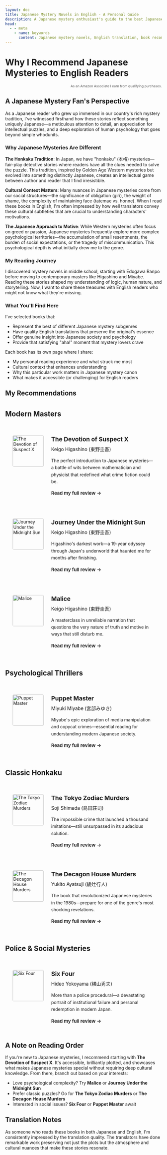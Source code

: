 ```yaml
---
layout: doc
title: Japanese Mystery Novels in English - A Personal Guide
description: A Japanese mystery enthusiast's guide to the best Japanese detective fiction available in English. Personal recommendations with detailed insights into why these books matter.
head:
  - - meta
    - name: keywords
      content: Japanese mystery novels, English translation, book recommendations, detective fiction, honkaku mystery
---
```


# Why I Recommend Japanese Mysteries to English Readers

<div class="affiliate-disclosure">
  <small>As an Amazon Associate I earn from qualifying purchases.</small>
</div>

## A Japanese Mystery Fan's Perspective

As a Japanese reader who grew up immersed in our country's rich mystery tradition, I've witnessed firsthand how these stories reflect something uniquely Japanese—a meticulous attention to detail, an appreciation for intellectual puzzles, and a deep exploration of human psychology that goes beyond simple whodunits.

### Why Japanese Mysteries Are Different

**The Honkaku Tradition**: In Japan, we have "honkaku" (本格) mysteries—fair-play detective stories where readers have all the clues needed to solve the puzzle. This tradition, inspired by Golden Age Western mysteries but evolved into something distinctly Japanese, creates an intellectual game between author and reader that I find irresistible.

**Cultural Context Matters**: Many nuances in Japanese mysteries come from our social structures—the significance of obligation (giri), the weight of shame, the complexity of maintaining face (tatemae vs. honne). When I read these books in English, I'm often impressed by how well translators convey these cultural subtleties that are crucial to understanding characters' motivations.

**The Japanese Approach to Motive**: While Western mysteries often focus on greed or passion, Japanese mysteries frequently explore more complex psychological territories—the accumulation of small resentments, the burden of social expectations, or the tragedy of miscommunication. This psychological depth is what initially drew me to the genre.

### My Reading Journey

I discovered mystery novels in middle school, starting with Edogawa Ranpo before moving to contemporary masters like Higashino and Miyabe. Reading these stories shaped my understanding of logic, human nature, and storytelling. Now, I want to share these treasures with English readers who might not know what they're missing.

### What You'll Find Here

I've selected books that:
- Represent the best of different Japanese mystery subgenres
- Have quality English translations that preserve the original's essence
- Offer genuine insight into Japanese society and psychology
- Provide that satisfying "aha!" moment that mystery lovers crave

Each book has its own page where I share:
- My personal reading experience and what struck me most
- Cultural context that enhances understanding
- Why this particular work matters in Japanese mystery canon
- What makes it accessible (or challenging) for English readers

## My Recommendations

<div class="recommendation-grid">

### Modern Masters

<div class="book-recommendation">
  <img src="https://m.media-amazon.com/images/I/81FxuHgUMuL._SL1500_.jpg" alt="The Devotion of Suspect X" loading="lazy">
  <div class="book-summary">
    <h4><a href="/en/books/mystery-novels/devotion-of-suspect-x">The Devotion of Suspect X</a></h4>
    <p class="author">Keigo Higashino (東野圭吾)</p>
    <p class="teaser">The perfect introduction to Japanese mysteries—a battle of wits between mathematician and physicist that redefined what crime fiction could be.</p>
    <a href="/en/books/mystery-novels/devotion-of-suspect-x" class="read-more">Read my full review →</a>
  </div>
</div>

<div class="book-recommendation">
  <img src="https://m.media-amazon.com/images/I/71qL7nXO5LL._SL1500_.jpg" alt="Journey Under the Midnight Sun" loading="lazy">
  <div class="book-summary">
    <h4><a href="/en/books/mystery-novels/journey-under-midnight-sun">Journey Under the Midnight Sun</a></h4>
    <p class="author">Keigo Higashino (東野圭吾)</p>
    <p class="teaser">Higashino's darkest work—a 19-year odyssey through Japan's underworld that haunted me for months after finishing.</p>
    <a href="/en/books/mystery-novels/journey-under-midnight-sun" class="read-more">Read my full review →</a>
  </div>
</div>

<div class="book-recommendation">
  <img src="https://m.media-amazon.com/images/I/71Y5Pa8AL-L._SL1500_.jpg" alt="Malice" loading="lazy">
  <div class="book-summary">
    <h4><a href="/en/books/mystery-novels/malice">Malice</a></h4>
    <p class="author">Keigo Higashino (東野圭吾)</p>
    <p class="teaser">A masterclass in unreliable narration that questions the very nature of truth and motive in ways that still disturb me.</p>
    <a href="/en/books/mystery-novels/malice" class="read-more">Read my full review →</a>
  </div>
</div>

### Psychological Thrillers

<div class="book-recommendation">
  <img src="https://m.media-amazon.com/images/I/91lh6DVQZFL._SL1500_.jpg" alt="Puppet Master" loading="lazy">
  <div class="book-summary">
    <h4><a href="/en/books/mystery-novels/puppet-master">Puppet Master</a></h4>
    <p class="author">Miyuki Miyabe (宮部みゆき)</p>
    <p class="teaser">Miyabe's epic exploration of media manipulation and copycat crimes—essential reading for understanding modern Japanese society.</p>
    <a href="/en/books/mystery-novels/puppet-master" class="read-more">Read my full review →</a>
  </div>
</div>

### Classic Honkaku

<div class="book-recommendation">
  <img src="https://m.media-amazon.com/images/I/91VVIpV3ZXL._SL1500_.jpg" alt="The Tokyo Zodiac Murders" loading="lazy">
  <div class="book-summary">
    <h4><a href="/en/books/mystery-novels/tokyo-zodiac-murders">The Tokyo Zodiac Murders</a></h4>
    <p class="author">Soji Shimada (島田荘司)</p>
    <p class="teaser">The impossible crime that launched a thousand imitations—still unsurpassed in its audacious solution.</p>
    <a href="/en/books/mystery-novels/tokyo-zodiac-murders" class="read-more">Read my full review →</a>
  </div>
</div>

<div class="book-recommendation">
  <img src="https://m.media-amazon.com/images/I/71D50x3iVuL._SL1500_.jpg" alt="The Decagon House Murders" loading="lazy">
  <div class="book-summary">
    <h4><a href="/en/books/mystery-novels/decagon-house-murders">The Decagon House Murders</a></h4>
    <p class="author">Yukito Ayatsuji (綾辻行人)</p>
    <p class="teaser">The book that revolutionized Japanese mysteries in the 1980s—prepare for one of the genre's most shocking revelations.</p>
    <a href="/en/books/mystery-novels/decagon-house-murders" class="read-more">Read my full review →</a>
  </div>
</div>

### Police & Social Mysteries

<div class="book-recommendation">
  <img src="https://m.media-amazon.com/images/I/81Mo61pN39L._SL1500_.jpg" alt="Six Four" loading="lazy">
  <div class="book-summary">
    <h4><a href="/en/books/mystery-novels/six-four">Six Four</a></h4>
    <p class="author">Hideo Yokoyama (横山秀夫)</p>
    <p class="teaser">More than a police procedural—a devastating portrait of institutional failure and personal redemption in modern Japan.</p>
    <a href="/en/books/mystery-novels/six-four" class="read-more">Read my full review →</a>
  </div>
</div>

</div>

## A Note on Reading Order

If you're new to Japanese mysteries, I recommend starting with **The Devotion of Suspect X**. It's accessible, brilliantly plotted, and showcases what makes Japanese mysteries special without requiring deep cultural knowledge. From there, branch out based on your interests:

- Love psychological complexity? Try **Malice** or **Journey Under the Midnight Sun**
- Prefer classic puzzles? Go for **The Tokyo Zodiac Murders** or **The Decagon House Murders**
- Interested in social issues? **Six Four** or **Puppet Master** await

## Translation Notes

As someone who reads these books in both Japanese and English, I'm consistently impressed by the translation quality. The translators have done remarkable work preserving not just the plots but the atmosphere and cultural nuances that make these stories resonate.

<style>
.affiliate-disclosure {
  color: var(--vp-c-text-3);
  font-size: 0.8rem;
  margin-bottom: 1rem;
  text-align: right;
  opacity: 0.7;
}

.recommendation-grid {
  margin: 2rem 0;
}

.recommendation-grid h3 {
  color: var(--vp-c-brand-dark);
  margin: 2.5rem 0 1.5rem 0;
  font-size: 1.4rem;
  border-bottom: 2px solid var(--vp-c-border);
  padding-bottom: 0.5rem;
}

.book-recommendation {
  display: flex;
  gap: 1.5rem;
  margin: 1.5rem 0;
  padding: 1.5rem;
  border: 1px solid var(--vp-c-border);
  border-radius: 8px;
  background-color: var(--vp-c-bg-soft);
  transition: all 0.3s ease;
}

.book-recommendation:hover {
  border-color: var(--vp-c-brand);
  box-shadow: 0 4px 12px rgba(0,0,0,0.1);
  transform: translateY(-2px);
}

.book-recommendation img {
  width: 100px;
  height: auto;
  object-fit: contain;
  flex-shrink: 0;
  border-radius: 4px;
}

.book-summary {
  flex: 1;
}

.book-summary h4 {
  margin: 0 0 0.5rem 0;
  font-size: 1.2rem;
}

.book-summary h4 a {
  color: var(--vp-c-text-1);
  text-decoration: none;
  transition: color 0.3s ease;
}

.book-summary h4 a:hover {
  color: var(--vp-c-brand-dark);
}

.author {
  color: var(--vp-c-text-2);
  margin: 0.3rem 0;
  font-size: 0.95rem;
}

.teaser {
  margin: 1rem 0;
  line-height: 1.6;
  color: var(--vp-c-text-2);
}

.read-more {
  color: var(--vp-c-brand-dark);
  text-decoration: none;
  font-weight: 600;
  font-size: 0.95rem;
  transition: all 0.3s ease;
}

.read-more:hover {
  text-decoration: underline;
}

@media (max-width: 768px) {
  .book-recommendation {
    flex-direction: column;
    text-align: center;
  }
  
  .book-recommendation img {
    margin: 0 auto;
  }
}
</style>